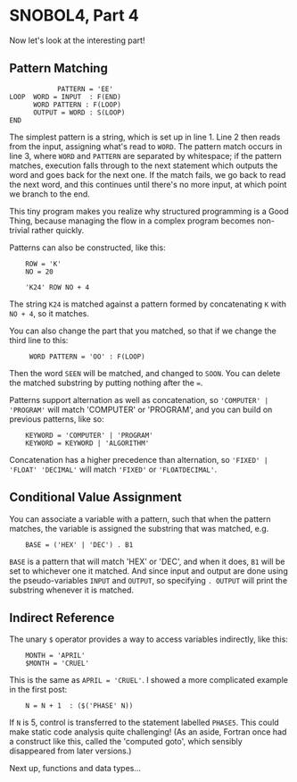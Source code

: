 # SNOBOL4, Part 4

Now let's look at the interesting part!

## Pattern Matching

```
            PATTERN = 'EE'
LOOP  WORD = INPUT  : F(END)
      WORD PATTERN : F(LOOP)
      OUTPUT = WORD : S(LOOP)
END
```
The simplest pattern is a string, which is set up in line 1. Line 2 then reads from the input, assigning what's read to `WORD`. The pattern match occurs in line 3, where `WORD` and `PATTERN` are separated by whitespace; if the pattern matches, execution falls through to the next statement which outputs the word and goes back for the next one. If the match fails, we go back to read the next word, and this continues until there's no more input, at which point we branch to the end.

This tiny program makes you realize why structured programming is a Good Thing, because managing the flow in a complex program becomes non-trivial rather quickly.

Patterns can also be constructed, like this:

```
    ROW = 'K'
    NO = 20

    'K24' ROW NO + 4
```

The string `K24` is matched against a pattern formed by concatenating `K` with `NO + 4`, so it matches.

You can also change the part that you matched, so that if we change the third line to this:

```
     WORD PATTERN = 'OO' : F(LOOP)
```

Then the word `SEEN` will be matched, and changed to `SOON`.  You can delete the matched substring by putting nothing after the `=`.

Patterns support alternation as well as concatenation, so `'COMPUTER' | 'PROGRAM'` will match 'COMPUTER' or 'PROGRAM', and you can build on previous patterns, like so:

```
    KEYWORD = 'COMPUTER' | 'PROGRAM'
    KEYWORD = KEYWORD | 'ALGORITHM'
```

Concatenation has a higher precedence than alternation, so `'FIXED' | 'FLOAT' 'DECIMAL'` will match `'FIXED'` or `'FLOATDECIMAL'`.

## Conditional Value Assignment

You can associate a variable with a pattern, such that when the pattern matches, the variable is assigned the substring that was matched, e.g.

```
    BASE = ('HEX' | 'DEC') . B1
```

`BASE` is a pattern that will match 'HEX' or 'DEC', and when it does, `B1` will be set to whichever one it matched. And since input and output are done using the pseudo-variables `INPUT` and `OUTPUT`, so specifying `. OUTPUT` will print the substring whenever it is matched.

## Indirect Reference

The unary `$` operator provides a way to access variables indirectly, like this:

```
    MONTH = 'APRIL'
    $MONTH = 'CRUEL'
```

This is the same as `APRIL = 'CRUEL'`. I showed a more complicated example in the first post:

```
    N = N + 1  : ($('PHASE' N))
```

If `N` is 5, control is transferred to the statement labelled `PHASE5`. This could make static code analysis quite challenging! (As an aside, Fortran once had a construct like this, called the 'computed goto', which sensibly disappeared from later versions.)

Next up, functions and data types...
